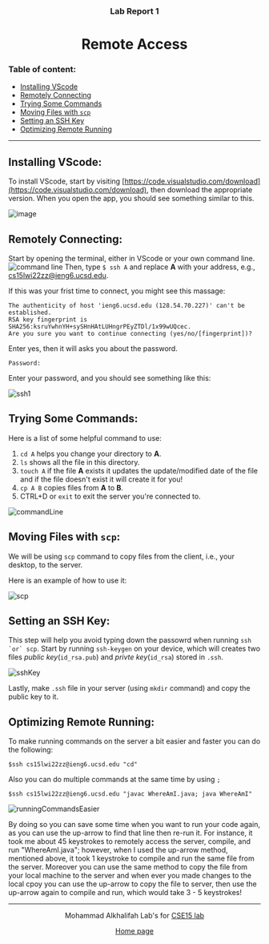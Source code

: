 <center>

### Lab Report 1
# Remote Access

</center>

### Table of content:

  - [Installing VScode](#installing-vscode)
  - [Remotely Connecting](#remotely-connecting)
  - [Trying Some Commands](#trying-some-commands)
  - [Moving Files with `scp`](#moving-files-with-scp)
  - [Setting an SSH Key](#setting-an-ssh-key)
  - [Optimizing Remote Running](#optimizing-remote-running)

---

## Installing VScode:

To install VScode, start by visiting [https://code.visualstudio.com/download](https://code.visualstudio.com/download), then download the appropriate version. When you open the app, you should see something similar to this.

![image](lab-report-1-pics/vscode.png)

## Remotely Connecting:

Start by opening the terminal, either in VScode or your own command line. 
![command line](commandLine.png) 
Then, type `$ ssh A` and replace **A** with your address, e.g., cs15lwi22zz@ieng6.ucsd.edu.

If this was your frist time to connect, you might see this massage: 

```
The authenticity of host 'ieng6.ucsd.edu (128.54.70.227)' can't be established.
RSA key fingerprint is SHA256:ksruYwhnYH+sySHnHAtLUHngrPEyZTDl/1x99wUQcec.
Are you sure you want to continue connecting (yes/no/[fingerprint])?
```

Enter yes, then it will asks you about the password.

```
Password: 
```

Enter your password, and you should see something like this:

![ssh1](lab-report-1-pics/ssh1.png) 

## Trying Some Commands:

Here is a list of some helpful command to use:

1. `cd A` helps you change your directory to **A**.
2. `ls` shows all the file in this directory.
3. `touch A` if the file **A** exists it updates the update/modified date of the file and if the file doesn't exist it will create it for you\!  
4. `cp A B` copies files from **A** to **B**.
5. CTRL+D or `exit` to exit the server you're connected to.

![commandLine](lab-report-1-pics/commandLine2.png)

## Moving Files with `scp`:

We will be using `scp` command to copy files from the client, i.e., your desktop, to the server.

Here is an example of how to use it:

![scp](lab-report-1-pics/scp.png)

## Setting an SSH Key:

This step will help you avoid typing down the passowrd when running ```ssh `or` scp```.
Start by running `ssh-keygen` on your device, which will creates two files *public key*(`id_rsa.pub`) and *privte key*(`id_rsa`) stored in `.ssh`. 

![sshKey](lab-report-1-pics/sshkey1.png)

Lastly, make `.ssh` file in your server (using `mkdir` command) and copy the public key to it.

## Optimizing Remote Running:

To make running commands on the server a bit easier and faster you can do the following:

```
$ssh cs15lwi22zz@ieng6.ucsd.edu "cd"
```

Also you can do multiple commands at the same time by using `;`

```
$ssh cs15lwi22zz@ieng6.ucsd.edu "javac WhereAmI.java; java WhereAmI"
```
![runningCommandsEasier](lab-report-1-pics/runningCommandsEasier.png)

By doing so you can save some time when you want to run your code again, as you can use the up-arrow to find that line then re-run it. For instance, it took me about 45 keystrokes to remotely access the server, compile, and run "WhereAmI.java"; however, when I used the up-arrow method, mentioned above, it took 1 keystroke to compile and run the same file from the server. Moreover you can use the same method to copy the file from your local machine to the server and when ever you made changes to the local cpoy you can use the up-arrow to copy the file to server, then use the up-arrow again to compile and run, which would take 3 - 5 keystrokes!

---
<center>

Mohammad Alkhalifah Lab's for [CSE15 lab](https://ucsd-cse15l-w22.github.io/)

[Home page](index.md)
 </center>

